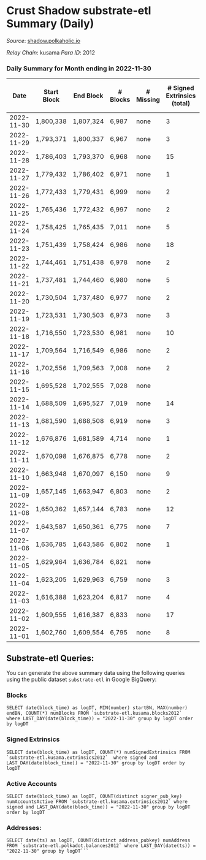 # Crust Shadow substrate-etl Summary (Daily)

_Source_: [shadow.polkaholic.io](https://shadow.polkaholic.io)

*Relay Chain*: kusama
*Para ID*: 2012



### Daily Summary for Month ending in 2022-11-30


| Date | Start Block | End Block | # Blocks | # Missing | # Signed Extrinsics (total) | # Active Accounts | # Addresses with Balances | # Events | # Transfers | # XCM Transfers In | # XCM Transfers Out |
| ---- | ----------- | --------- | -------- | --------- | --------------------------- | ----------------- | ------------------------- | -------- | ----------- | ------------------ | ------------------- |
| 2022-11-30 | 1,800,338 | 1,807,324 | 6,987 | none  | 3 | 2 | 1,695 | 14,003 | 3 ($21.24) | 1 ($2.25) |   |
| 2022-11-29 | 1,793,371 | 1,800,337 | 6,967 | none  | 3 | 2 | 1,692 | 13,958 | 3 ($135.92) |   | 1 ($59.70) |
| 2022-11-28 | 1,786,403 | 1,793,370 | 6,968 | none  | 15 | 6 | 1,691 | 14,074 | 12 ($356.71) | 5 ($59.53) | 9 ($117.44) |
| 2022-11-27 | 1,779,432 | 1,786,402 | 6,971 | none  | 1 | 1 | 1,689 | 13,950 | 1 ($208.32) |   |   |
| 2022-11-26 | 1,772,433 | 1,779,431 | 6,999 | none  | 2 | 2 | 1,689 | 14,017 | 2 ($1,065.65) |   |   |
| 2022-11-25 | 1,765,436 | 1,772,432 | 6,997 | none  | 2 | 2 |  | 14,011 | 2 ($118.90) |   | 1 ($59.45) |
| 2022-11-24 | 1,758,425 | 1,765,435 | 7,011 | none  | 5 | 3 |  | 14,064 | 3 ($15.52) | 2 ($0.34) | 2 ($0.33) |
| 2022-11-23 | 1,751,439 | 1,758,424 | 6,986 | none  | 18 | 8 | 1,687 | 14,110 | 13 ($2,148.67) | 3 ($0.46) | 3 ($1.93) |
| 2022-11-22 | 1,744,461 | 1,751,438 | 6,978 | none  | 2 | 2 | 1,681 | 13,986 | 2 ($121.08) | 3 ($131.92) |   |
| 2022-11-21 | 1,737,481 | 1,744,460 | 6,980 | none  | 5 | 3 |  | 13,999 | 5 ($252.73) |   | 2 ($126.15) |
| 2022-11-20 | 1,730,504 | 1,737,480 | 6,977 | none  | 2 | 2 |  | 13,970 | 2 ($124.71) |   | 1 ($62.36) |
| 2022-11-19 | 1,723,531 | 1,730,503 | 6,973 | none  | 3 | 3 |  | 13,972 | 3 ($239.92) |   | 1 ($205.05) |
| 2022-11-18 | 1,716,550 | 1,723,530 | 6,981 | none  | 10 | 7 |  | 14,039 | 10 ($1,067.09) |   | 5 ($658.74) |
| 2022-11-17 | 1,709,564 | 1,716,549 | 6,986 | none  | 2 | 1 | 1,680 | 14,002 | 2 ($559.04) | 4 ($0.23) |   |
| 2022-11-16 | 1,702,556 | 1,709,563 | 7,008 | none  | 2 | 2 | 1,680 | 14,032 | 2 ($13.05) |   |   |
| 2022-11-15 | 1,695,528 | 1,702,555 | 7,028 | none  |  |  |  | 14,065 |   |   |   |
| 2022-11-14 | 1,688,509 | 1,695,527 | 7,019 | none  | 14 | 7 |  | 14,132 | 1 ($39.61) |   |   |
| 2022-11-13 | 1,681,590 | 1,688,508 | 6,919 | none  | 3 | 3 |  | 13,861 | 1 ($29.20) |   |   |
| 2022-11-12 | 1,676,876 | 1,681,589 | 4,714 | none  | 1 | 1 |  | 9,438 | 1 ($1.04) |   | 1 ($1.04) |
| 2022-11-11 | 1,670,098 | 1,676,875 | 6,778 | none  | 2 | 2 |  | 13,579 | 1 ($1.01) | 2 ($978.26) | 2 ($1.09) |
| 2022-11-10 | 1,663,948 | 1,670,097 | 6,150 | none  | 9 | 5 |  | 13,132 | 214 ($466.74) | 8 ($2,055.87) | 4 ($213.07) |
| 2022-11-09 | 1,657,145 | 1,663,947 | 6,803 | none  | 2 | 2 |  | 13,627 | 2 ($173.54) | 1 ($168.61) | 2 ($173.54) |
| 2022-11-08 | 1,650,362 | 1,657,144 | 6,783 | none  | 12 | 3 |  | 13,659 | 7 ($6,789.98) |   |   |
| 2022-11-07 | 1,643,587 | 1,650,361 | 6,775 | none  | 7 | 5 |  | 13,614 | 7 ($122.51) | 3 ($171.80) |   |
| 2022-11-06 | 1,636,785 | 1,643,586 | 6,802 | none  | 1 | 1 |  | 13,618 | 1 ($0.45) | 1 ($3.26) | 1 ($0.45) |
| 2022-11-05 | 1,629,964 | 1,636,784 | 6,821 | none  |  |  | 1,507 | 13,650 |   | 2 ($26.74) |   |
| 2022-11-04 | 1,623,205 | 1,629,963 | 6,759 | none  | 3 | 3 |  | 13,543 | 2 ($18.00) |   |   |
| 2022-11-03 | 1,616,388 | 1,623,204 | 6,817 | none  | 4 | 4 | 1,506 | 13,665 | 4 ($712.61) |   | 1 ($48.63) |
| 2022-11-02 | 1,609,555 | 1,616,387 | 6,833 | none  | 17 | 6 | 1,506 | 13,809 | 12 ($73.08) | 4 ($0.86) | 4 ($4.28) |
| 2022-11-01 | 1,602,760 | 1,609,554 | 6,795 | none  | 8 | 6 |  | 13,650 | 4 ($299.03) | 2 ($250.76) | 1 ($1.37) |

## Substrate-etl Queries:
You can generate the above summary data using the following queries using the public dataset `substrate-etl` in Google BigQuery:


### Blocks
```
SELECT date(block_time) as logDT, MIN(number) startBN, MAX(number) endBN, COUNT(*) numBlocks FROM `substrate-etl.kusama.blocks2012`  where LAST_DAY(date(block_time)) = "2022-11-30" group by logDT order by logDT
```


### Signed Extrinsics
```
SELECT date(block_time) as logDT, COUNT(*) numSignedExtrinsics FROM `substrate-etl.kusama.extrinsics2012`  where signed and LAST_DAY(date(block_time)) = "2022-11-30" group by logDT order by logDT
```


### Active Accounts
```
SELECT date(block_time) as logDT, COUNT(distinct signer_pub_key) numAccountsActive FROM `substrate-etl.kusama.extrinsics2012` where signed and LAST_DAY(date(block_time)) = "2022-11-30" group by logDT order by logDT
```


### Addresses:
```
SELECT date(ts) as logDT, COUNT(distinct address_pubkey) numAddress FROM `substrate-etl.polkadot.balances2012` where LAST_DAY(date(ts)) = "2022-11-30" group by logDT```

